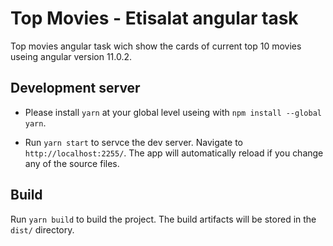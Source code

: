 # Top Movies - Etisalat angular task

Top movies angular task wich show the cards of current top 10 movies useing angular version 11.0.2.

## Development server


- Please install `yarn` at your global level useing with `npm install --global yarn`.

- Run `yarn start` to servce the dev server. Navigate to `http://localhost:2255/`. The app will automatically reload if you change any of the source files.

## Build

Run `yarn build` to build the project. The build artifacts will be stored in the `dist/` directory.
